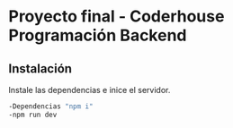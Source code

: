 # Proyecto final - Coderhouse Programación Backend
## Instalación
Instale las dependencias e inice el servidor.
```sh
-Dependencias "npm i"
-npm run dev
```
